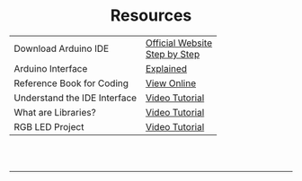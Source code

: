 <p align="center">
    <h1 align="center">Resources</h1>
</p>


<table align = "center">
    <tr>
        <td>
            Download Arduino IDE
        </td>
        <td>
            <a href = "https://www.arduino.cc/en/software"> Official Website</a> <br />
            <a href = "https://www.youtube.com/watch?v=TbHsOgtCMDc"> Step by Step</a>
        </td> 
    </tr>
    <tr>
        <td>
            Arduino Interface
        </td>
        <td>
            <a href = "https://www.circuitbread.com/tutorials/arduino-ide-interface-the-first-impressions-1.2"> Explained</a><br />
        </td> 
    </tr>
    <tr>
        <td>
            Reference Book for Coding
        </td>
        <td>
            <a href = "https://drive.google.com/file/d/18-Dxv75uQ9yQgJ3EXYokaIZ5aCniz0hp/view?usp=sharing"> View Online</a>
        </td> 
    </tr>
    <tr>
        <td>
            Understand the IDE Interface
        </td>
        <td>
            <a href = "https://drive.google.com/file/d/18-Dxv75uQ9yQgJ3EXYokaIZ5aCniz0hp/view?usp=sharing"> Video Tutorial</a>
        </td> 
    </tr>
    <tr>
        <td>
            What are Libraries?
        </td>
        <td>
            <a href = "https://www.youtube.com/watch?v=9xO6x_rVHmg"> Video Tutorial</a><br />
        </td> 
    </tr>
    <tr>
        <td>
            RGB LED Project
        </td>
        <td>
            <a href = "https://www.youtube.com/watch?v=YqHkULDmmGU&list=PLV6cmKvnKRs5geApVORPW79U6s3wpa0Ht&index=4"> Video Tutorial</a><br />
        </td> 
    </tr>
</table>

<br /> <br />

---